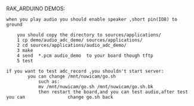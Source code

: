 RAK_ARDUINO DEMOS:

	when you play audio you should enable speaker ,short pin(IO8) to ground

		you should copy the directory to sources/applications/
		1 cp demo/audio_adc_demo/ sources/applications/
		2 cd sources/applications/audio_adc_demo/ 
		3 make 
		4 send  *.pcm audio_demo  to your board though tftp
		5 test 

	if you want to test adc_record ,you shouldn't start server:
			you can change /mnt/nuwicam/go.sh
			    such as:
				mv /mnt/nuwicam/go.sh /mnt/nuwicam/go.sh.bk
				then restart the board,and you can test audio,after test you can 				change go.sh back	